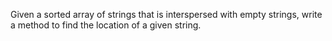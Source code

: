 Given a sorted array of strings that is interspersed with empty strings, write a method to find the location of a given string.